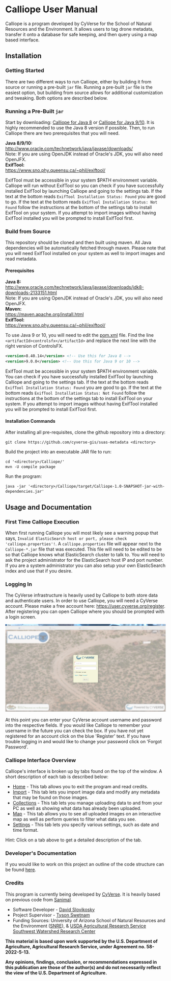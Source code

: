 # Calliope User Manual

Calliope is a program developed by CyVerse for the School of Natural Resources and the Environment. It allows users to tag drone metadata, transfer it onto a database for safe keeping, and then query using a map based interface.

## Installation

### Getting Started
There are two different ways to run Calliope, either by building it from source or running a pre-built `jar` file. Running a pre-built `jar` file is the easiest option, but building from source allows for additional customization and tweaking. Both options are described below.

### Running a Pre-Built `jar`

Start by downloading: [Calliope for Java 8](./prebuilt/Calliope-1.0-SNAPSHOT-Java-8.jar) or [Calliope for Java 9/10](./prebuilt/Calliope-1.0-SNAPSHOT-Java-9-10.jar). It is highly recommended to use the Java 8 version if possible. Then, to run Calliope there are two prerequisites that you will need.

<b>Java 8/9/10:</b><br>
http://www.oracle.com/technetwork/java/javase/downloads/ <br>
Note: If you are using OpenJDK instead of Oracle's JDK, you will also need OpenJFX.
<br>
<b>ExifTool:</b><br>
https://www.sno.phy.queensu.ca/~phil/exiftool/<br>


ExifTool must be accessible in your system $PATH environment variable. Calliope will run without ExifTool so you can check if you have successfully installed ExifTool by launching Calliope and going to the settings tab. If the text at the bottom reads `ExifTool Installation Status: Found` you are good to go. If the text at the bottom reads `ExifTool Installation Status: Not Found` follow the instructions at the bottom of the settings tab to install ExifTool on your system. If you attempt to import images without having ExifTool installed you will be prompted to install ExifTool first.

### Build from Source
This repository should be cloned and then built using maven. All Java dependencies will be automatically fetched through maven. Please note that you will need ExifTool installed on your system as well to import images and read metadata.  

#### Prerequisites
<b>Java 8:</b> <br>
http://www.oracle.com/technetwork/java/javase/downloads/jdk8-downloads-2133151.html <br>
Note: If you are using OpenJDK instead of Oracle's JDK, you will also need OpenJFX.
<br>
<b>Maven:</b><br>
https://maven.apache.org/install.html<br>
<b>ExifTool:</b><br>
https://www.sno.phy.queensu.ca/~phil/exiftool/<br>

To use Java 9 or 10, you will need to edit the [pom.xml](./pom.xml) file. Find the line `<artifactId>controlsfx</artifactId>` and replace the next line with the right version of ControlsFX.

```xml
<version>8.40.14</version> <!-- Use this for Java 8 -->
<version>9.0.0</version> <!-- Use this for Java 9 or 10 -->
```

ExifTool must be accessible in your system $PATH environment variable. You can check if you have successfully installed ExifTool by launching Calliope and going to the settings tab. If the text at the bottom reads `ExifTool Installation Status: Found` you are good to go. If the text at the bottom reads `ExifTool Installation Status: Not Found` follow the instructions at the bottom of the settings tab to install ExifTool on your system. If you attempt to import images without having ExifTool installed you will be prompted to install ExifTool first.

#### Installation Commands

After installing all pre-requisites, clone the github repository into a directory:
```shell
git clone https://github.com/cyverse-gis/suas-metadata <directory>
```
Build the project into an executable JAR file to run:
```shell
cd '<directory>/Calliope/'
mvn -U compile package
```
Run the program:
```shell
java -jar '<directory>/Calliope/target/Calliope-1.0-SNAPSHOT-jar-with-dependencies.jar'
```

## Usage and Documentation

### First Time Calliope Execution

When first running Calliope you will most likely see a warning popup that says, `Invalid ElasticSearch host or port, please check 'calliope.properties'!`. A `calliope.properties` file will appear next to the `Calliope-*.jar` file that was executed. This file will need to be edited to be so that Calliope knows what ElasticSearch cluster to talk to. You will need to ask the project administrator for the ElasticSearch host IP and port number. If you are a system administrator you can also setup your own ElasticSearch index and use that if you desire.

### Logging In
The CyVerse infrastructure is heavily used by Calliope to both store data and authenticate users. In order to use Calliope, you will need a CyVerse account. Please make a free account here: https://user.cyverse.org/register. After registering you can open Calliope where you should be prompted with a login screen.

![Login Screen](./screenshots/login.PNG)

At this point you can enter your CyVerse account username and password into the respective fields. If you would like Calliope to remember your username in the future you can check the box. If you have not yet registered for an account click on the blue 'Register' text. If you have trouble logging in and would like to change your password click on 'Forgot Password'. 

### Calliope Interface Overview

Calliope's interface is broken up by tabs found on the top of the window. A short description of each tab is described below:
- [Home](./Home.md) - This tab allows you to exit the program and read credits.
- [Import](./Import.md) - This tab lets you import image data and modify any metadata that may be found on those images.
- [Collections](./Collections.md) - This tab lets you manage uploading data to and from your PC as well as showing what data has already been uploaded.
- [Map](./Map.md) - This tab allows you to see all uploaded images on an interactive map as well as perform queries to filter what data you see.
- [Settings](./Settings.md) - This tab lets you specify various settings, such as date and time format.

Hint: Click on a tab above to get a detailed description of the tab.

### Developer's Documentation

If you would like to work on this project an outline of the code structure can be found [here](./DeveloperDocumentation.md).

### Credits

This program is currently being developed by [CyVerse](https://www.cyverse.org/). It is heavily based on previous code from [Sanimal](https://github.com/DavidM1A2/Sanimal). 

- Software Developer - [David Slovikosky](https://github.com/DavidM1A2/)
- Project Supervisor - [Tyson Swetnam](https://github.com/tyson-swetnam)
- Funding Sources: University of Arizona School of Natural Resources and the Environment ([SNRE](https://snre.arizona.edu/)), & [USDA Agricultural Research Service Southwest Watershed Research Center](https://www.ars.usda.gov/pacific-west-area/tucson-az/southwest-watershed-research-center/)

**This material is based upon work supported by the U.S. Department of Agriculture, Agricultural Research Service, under Agreement no. 58-2022-5-13.**

**Any opinions, findings, conclusion, or recommendations expressed in this publication are those of the author(s) and do not necessarily reflect the view of the U.S. Department of Agriculture.**
